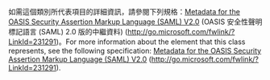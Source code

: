 <span data-ttu-id="7ff4e-101">如需這個類別所代表項目的詳細資訊，請參閱下列規格：[Metadata for the OASIS Security Assertion Markup Language (SAML) V2.0](http://go.microsoft.com/fwlink/?LinkId=231291) (OASIS 安全性聲明標記語言 (SAML) 2.0 版的中繼資料) (http://go.microsoft.com/fwlink/?LinkId=231291)。</span><span class="sxs-lookup"><span data-stu-id="7ff4e-101">For more information about the element that this class represents, see the following specification: [Metadata for the OASIS Security Assertion Markup Language (SAML) V2.0](http://go.microsoft.com/fwlink/?LinkId=231291) (http://go.microsoft.com/fwlink/?LinkId=231291).</span></span>